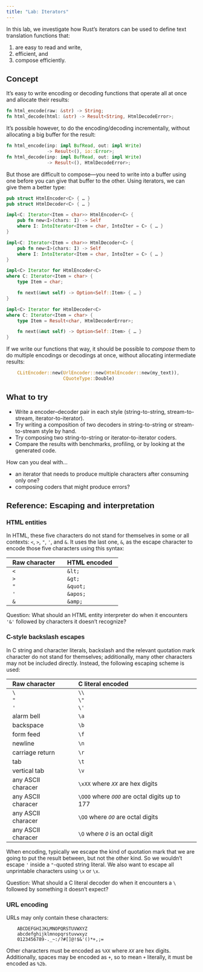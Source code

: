 ```yaml
---
title: "Lab: Iterators"
---
```


<style>
  body {
    width: 36em;
    margin: 1em auto;
  }

  h1, h2, h3 {
    font-family: sans-serif;
  }

  th, td {
    padding: 2px 1em;
  }
</style>

In this lab, we investigate how Rust’s iterators can be used to define text translation functions that:

 1. are easy to read and write,
 2. efficient, and
 3. compose efficiently.

## Concept

It’s easy to write encoding or decoding functions that operate all at once and allocate their results:

```rust
fn html_encode(raw: &str) -> String;
fn html_decode(html: &str) -> Result<String, HtmlDecodeError>;
```

It’s possible however, to do the encoding/decoding incrementally, without allocating a big buffer for the result:

```rust
fn html_encode(inp: impl BufRead, out: impl Write)
               -> Result<(), io::Error>;
fn html_decode(inp: impl BufRead, out: impl Write)
               -> Result<(), HtmlDecodeError>;
```

But those are difficult to compose—you need to write into a buffer using one before you can give that buffer to the other. Using iterators, we can give them a better type:

```rust
pub struct HtmlEncoder<C> { … }
pub struct HtmlDecoder<C> { … }

impl<C: Iterator<Item = char>> HtmlEncoder<C> {
    pub fn new<I>(chars: I) -> Self
    where I: IntoIterator<Item = char, IntoIter = C> { … }
}

impl<C: Iterator<Item = char>> HtmlDecoder<C> {
    pub fn new<I>(chars: I) -> Self
    where I: IntoIterator<Item = char, IntoIter = C> { … }
}

impl<C> Iterator for HtmlEncoder<C>
where C: Iterator<Item = char> {
    type Item = char;

    fn next(&mut self) -> Option<Self::Item> { … }
}

impl<C> Iterator for HtmlDecoder<C>
where C: Iterator<Item = char> {
    type Item = Result<char, HtmlDecoderError>;

    fn next(&mut self) -> Option<Self::Item> { … }
}
```

If we write our functions that way, it should be possible to *compose* them to do multiple encodings or decodings at once, without allocating intermediate results:

```rust
    CLitEncoder::new(UrlEncoder::new(HtmlEncoder::new(my_text)),
                     CQuoteType::Double)
```

## What to try

  - Write a encoder–decoder pair in each style (string-to-string, stream-to-stream, iterator-to-iterator).
  - Try writing a composition of two decoders in string-to-string or stream-to-stream style by hand.
  - Try composing two string-to-string or iterator-to-iterator coders.
  - Compare the results with benchmarks, profiling, or by looking at the generated code.

How can you deal with…

  - an iterator that needs to produce multiple characters after consuming only one?
  - composing coders that might produce errors?

## Reference: Escaping and interpretation

### HTML entities

In HTML, these five characters do not stand for themselves in some or
all contexts: `<`, `>`, `"`, `'`, and `&`. It uses the last one, `&`, as the escape character to encode those five characters using this syntax:

| Raw character | HTML encoded |
| :---          | :---         |
| `<`           | `&lt;`       |
| `>`           | `&gt;`       |
| `"`           | `&quot;`     |
| `'`           | `&apos;`     |
| `&`           | `&amp;`      |

Question: What should an HTML entity interpreter do when it encounters `'&'` followed by characters it doesn’t recognize?

### C-style backslash escapes

In C string and character literals, backslash and the relevant quotation mark character do not stand for themselves; additionally, many other characters may not be included directly. Instead, the following escaping scheme is used:

| Raw character      | C literal encoded                               |
| :---               | :---                                            |
| `\`                | `\\`                                            |
| `"`                | `\"`                                            |
| `'`                | `\'`                                            |
| alarm bell         | `\a`                                            |
| backspace          | `\b`                                            |
| form feed          | `\f`                                            |
| newline            | `\n`                                            |
| carriage return    | `\r`                                            |
| tab                | `\t`                                            |
| vertical tab       | `\v`                                            |
| any ASCII characer | `\xXX` where *`XX`* are hex digits              |
| any ASCII characer | `\OOO` where *`OOO`* are octal digits up to 177 |
| any ASCII characer | `\OO` where *`OO`* are octal digits             |
| any ASCII characer | `\O` where *`O`* is an octal digit              |

When encoding, typically we escape the kind of quotation mark that we are going to put the result between, but not the other kind. So we wouldn’t escape `'` inside a `"`-quoted string literal. We also want to escape all unprintable characters using `\x` or `\x`.

Question: What should a C literal decoder do when it encounters a `\` followed by something it doesn’t expect?

### URL encoding

URLs may only contain these characters:

```
    ABCDEFGHIJKLMNOPQRSTUVWXYZ
    abcdefghijklmnopqrstuvwxyz
    0123456789-._~:/?#[]@!$&'()*+,;=
```

Other characters must be encoded as `%XX` where *`XX`* are hex digits. Additionally, spaces may be encoded as `+`, so to mean `+` literally, it must be encoded as `%2b`.



